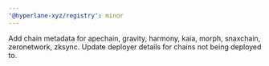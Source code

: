 ```yaml
---
'@hyperlane-xyz/registry': minor
---
```


Add chain metadata for apechain, gravity, harmony, kaia, morph, snaxchain, zeronetwork, zksync. Update deployer details for chains not being deployed to.
